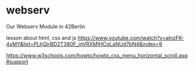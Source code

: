 # webserv
Our Webserv Module  in 42Berlin


lesson about html, css and js
https://www.youtube.com/watch?v=alnzFK-4xMY&list=PLhQjrBD2T380F_inVRXMIHCqLaNUd7bN4&index=9


https://www.w3schools.com/howto/howto_css_menu_horizontal_scroll.asp#support
